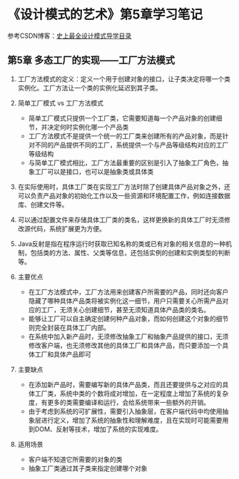 # 《设计模式的艺术》第5章学习笔记

参考CSDN博客：[史上最全设计模式导学目录](https://blog.csdn.net/LoveLion/article/details/17517213)

## 第5章 多态工厂的实现——工厂方法模式

1. 工厂方法模式的定义：定义一个用于创建对象的接口，让子类决定将哪一个类实例化。工厂方法让一个类的实例化延迟到其子类。

2. 简单工厂模式 vs 工厂方法模式
    - 简单工厂模式只提供一个工厂类，它需要知道每一个产品对象的创建细节，并决定何时实例化哪一个产品类
    - 工厂方法模式不是提供一个统一的工厂类来创建所有的产品对象，而是针对不同的产品提供不同的工厂，系统提供一个与产品等级结构对应的工厂等级结构
    - 与简单工厂模式相比，工厂方法最重要的区别是引入了抽象工厂角色，抽象工厂可以是接口，也可以是抽象类或具体类

3. 在实际使用时，具体工厂类在实现工厂方法时除了创建具体产品对象之外，还可以负责产品对象的初始化工作以及一些资源和环境配置工作，例如连接数据库、创建文件等。

4. 可以通过配置文件来存储具体工厂类的类名，这样更换新的具体工厂时无须修改源代码，系统扩展更为方便。

5. Java反射是指在程序运行时获取已知名称的类或已有对象的相关信息的一种机制，包括类的方法、属性、父类等信息，还包括实例的创建和实例类型的判断等。

6. 主要优点
    - 在工厂方法模式中，工厂方法用来创建客户所需要的产品，同时还向客户隐藏了哪种具体产品类将被实例化这一细节，用户只需要关心所需产品对应的工厂，无须关心创建细节，甚至无须知道具体产品类的类名。
    - 能够让工厂可以自主确定创建何种产品对象，而如何创建这个对象的细节则完全封装在具体工厂内部。
    - 在系统中加入新产品时，无须修改抽象工厂和抽象产品提供的接口，无须修改客户端，也无须修改其他的具体工厂和具体产品，而只要添加一个具体工厂和具体产品即可

7. 主要缺点
    - 在添加新产品时，需要编写新的具体产品类，而且还要提供与之对应的具体工厂类，系统中类的个数将成对增加，在一定程度上增加了系统的复杂度，有更多的类需要编译和运行，会给系统带来一些额外的开销。
    - 由于考虑到系统的可扩展性，需要引入抽象层，在客户端代码中均使用抽象层进行定义，增加了系统的抽象性和理解难度，且在实现时可能需要用到DOM、反射等技术，增加了系统的实现难度。

8. 适用场景
    - 客户端不知道它所需要的对象的类
    - 抽象工厂类通过其子类来指定创建哪个对象
